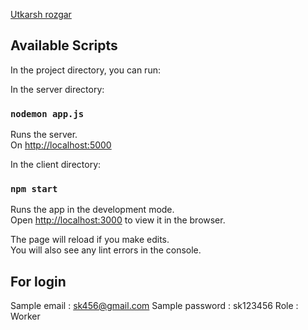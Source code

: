 [Utkarsh rozgar](https://utkarsh-rozgar-client.vercel.app/)

## Available Scripts

In the project directory, you can run:

In the server directory:

### `nodemon app.js`

Runs the server.\
On [http://localhost:5000](http://localhost:5000)

In the client directory:

### `npm start`

Runs the app in the development mode.\
Open [http://localhost:3000](http://localhost:3000) to view it in the browser.

The page will reload if you make edits.\
You will also see any lint errors in the console.

## For login

Sample email : sk456@gmail.com
Sample password : sk123456
Role : Worker
